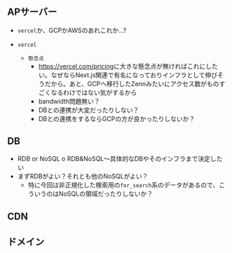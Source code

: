 #

## APサーバー

- `vercel`か、GCPかAWSのあれこれか…?

- `vercel`
  - `懸念点`
    - <https://vercel.com/pricing>に大きな懸念点が無ければこれにしたい。なぜならNext.js関連で有名になっておりインフラとして伸びそうだから。あと、GCPへ移行したZennみたいにアクセス数がものすごくなるわけではない気がするから
    - bandwidth問題無い？
    - DBとの連携が大変だったりしない？
    - DBとの連携をするならGCPの方が良かったりしないか？

## DB

- RDB or NoSQL o RDB&NoSQL〜具体的なDBやそのインフラまで決定したい
- まずRDBがよい？それとも他のNoSQLがよい？
  - 特に今回は非正規化した検索用の`for_search`系のデータがあるので、こういうのはNoSQLの領域だったりしないか？

## CDN

## ドメイン
